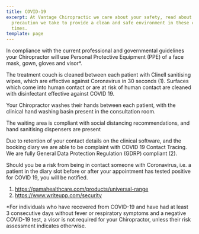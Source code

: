 ```yaml
---
title: COVID-19
excerpt: At Vantage Chiropractic we care about your safety, read about every
  precaution we take to provide a clean and safe environment in these changing
  times.
template: page
---
```

In compliance with the current professional and governmental guidelines your Chiropractor will use Personal Protective Equipment (PPE) of a face mask, gown, gloves and visor*. 

The treatment couch is cleaned between each patient with Clinell sanitising wipes, which are effective against Coronavirus in 30 seconds (1). Surfaces which come into human contact or are at risk of human contact are cleaned with disinfectant effective against COVID 19. 

Your Chiropractor washes their hands between each patient, with the clinical hand washing basin present in the consultation room. 

The waiting area is compliant with social distancing recommendations, and hand sanitising dispensers are present

Due to retention of your contact details on the clinical software, and the booking diary we are able to be complaint with COVID 19 Contact Tracing. We are fully General Data Protection Regulation (GDRP) compliant (2). 

Should you be a risk from being in contact someone with Coronavirus, i.e. a patient in the diary slot before or after your appointment has tested positive for COVID 19, you will be notified. 

1. https://gamahealthcare.com/products/universal-range
2. https://www.writeupp.com/security

\*For individuals who have recovered from COVID-19 and have had at least 3 consecutive days without fever or respiratory symptoms and a negative COVID-19 test, a visor is not required for your Chiropractor, unless their risk assessment indicates otherwise.